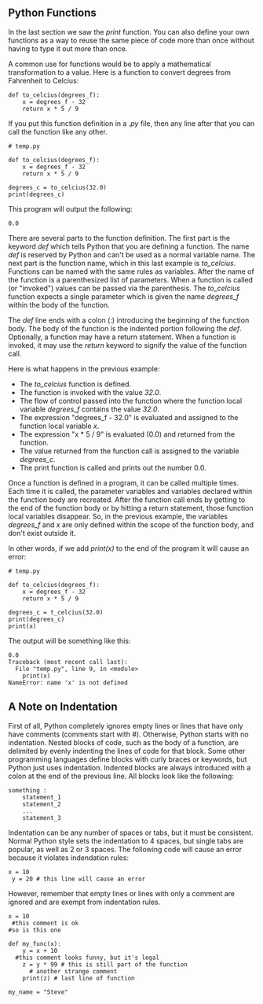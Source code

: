 Python Functions
----------------

In the last section we saw the *print* function. You can also define
your own functions as a way to reuse the same piece of code more than
once without having to type it out more than once.

A common use for functions would be to apply a mathematical
transformation to a value. Here is a function to convert degrees from
Fahrenheit to Celcius:

    def to_celcius(degrees_f):
        x = degrees_f - 32
        return x * 5 / 9

If you put this function definition in a *.py* file, then any line after
that you can call the function like any other.

    # temp.py

    def to_celcius(degrees_f):
        x = degrees_f - 32
        return x * 5 / 9

    degrees_c = to_celcius(32.0)
    print(degrees_c)

This program will output the following:

    0.0

There are several parts to the function definition. The first part is
the keyword *def* which tells Python that you are defining a function.
The name *def* is reserved by Python and can't be used as a normal
variable name. The next part is the function name, which in this last
example is *to_celcius*. Functions can be named with the same rules as
variables. After the name of the function is a parenthesized list of
parameters. When a function is called (or "invoked") values can be
passed via the parenthesis. The *to_celcius* function expects a single
parameter which is given the name *degrees_f* within the body of the
function.

The *def* line ends with a colon (:) introducing the beginning of the
function body. The body of the function is the indented portion
following the *def*. Optionally, a function may have a return statement.
When a function is invoked, it may use the *return* keyword to signify
the value of the function call. 

Here is what happens in the previous example:

 * The *to&#95;celcius* function is defined.
 * The function is invoked with the value *32.0*.
 * The flow of control passed into the function where the function local
   variable *degrees&#95;f* contains the value *32.0*.
 * The expression "degrees&#95;f - 32.0" is evaluated and assigned to
   the function local variable *x*.
 * The expression "x * 5 / 9" is evaluated (0.0) and returned from the
   function.
 * The value returned from the function call is assigned to the variable
   *degrees&#95;c*.
 * The print function is called and prints out the number 0.0.

Once a function is defined in a program, it can be called multiple
times. Each time it is called, the parameter variables and variables
declared within the function body are recreated. After the function call
ends by getting to the end of the function body or by hitting a return
statement, those function local variables disappear. So, in the previous
example, the variables *degrees&#95;f* and *x* are only defined within
the scope of the function body, and don't exist outside it.

In other words, if we add *print(x)* to the end of the program it will
cause an error:

    # temp.py

    def to_celcius(degrees_f):
        x = degrees_f - 32
        return x * 5 / 9

    degrees_c = t_celcius(32.0)
    print(degrees_c)
    print(x)

The output will be something like this:

    0.0
    Traceback (most recent call last):
      File "temp.py", line 9, in <module>
        print(x)
    NameError: name 'x' is not defined

A Note on Indentation
---------------------

First of all, Python completely ignores empty lines or lines that have
only have comments (comments start with #). Otherwise, Python starts
with no indentation. Nested blocks of code, such as the body of a
function, are delimited by evenly indenting the lines of code for that
block. Some other programming languages define blocks with curly braces
or keywords, but Python just uses indentation. Indented blocks are
always introduced with a colon at the end of the previous line. All
blocks look like the following:

    something :
        statement_1
        statement_2
        ...
        statement_3

Indentation can be any number of spaces or tabs, but it must be
consistent. Normal Python style sets the indentation to 4 spaces, but
single tabs are popular, as well as 2 or 3 spaces. The following code
will cause an error because it violates indendation rules:

    x = 10
     y = 20 # this line will cause an error

However, remember that empty lines or lines with only a comment are
ignored and are exempt from indentation rules.

    x = 10
     #this comment is ok
    #so is this one

    def my_func(x):
        y = x + 10
      #this comment looks funny, but it's legal
        z = y * 99 # this is still part of the function
          # another strange comment
        print(z) # last line of function

    my_name = "Steve"




